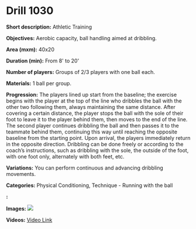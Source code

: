 # Drill 1030

**Short description:**
Athletic Training

**Objectives:**
Aerobic capacity, ball handling aimed at dribbling.

**Area (mxm):**
40x20

**Duration (min):**
From 8' to 20'

**Number of players:**
Groups of 2/3 players with one ball each.

**Materials:**
1 ball per group.

**Progression:**
The players lined up start from the baseline; the exercise begins with the player at the top of the line who dribbles the ball with the other two following them, always maintaining the same distance. After covering a certain distance, the player stops the ball with the sole of their foot to leave it to the player behind them, then moves to the end of the line. The second player continues dribbling the ball and then passes it to the teammate behind them, continuing this way until reaching the opposite baseline from the starting point. Upon arrival, the players immediately return in the opposite direction. Dribbling can be done freely or according to the coach’s instructions, such as dribbling with the sole, the outside of the foot, with one foot only, alternately with both feet, etc.

**Variations:**
You can perform continuous and advancing dribbling movements.

**Categories:**
Physical Conditioning, Technique - Running with the ball

**:**


**Images:**
![](https://www.coachingfutsal.com/\images\60c768a018f1749e3af7d9e1e755320e620a182c2bba59d46ab3d03c28b1fe534e402680c1f348750f592bede885f6409e00af165cac56a8a39b89577a799550519b43eaf304d.jpg)

**Videos:**
[Video Link](https://www.youtube.com/embed/r6lt-eA0ptc)

